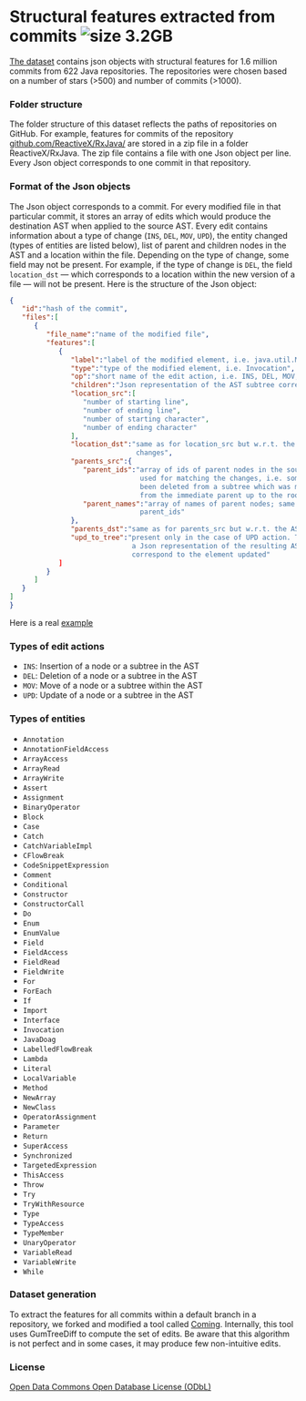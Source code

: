 # Structural features extracted from commits ![size 3.2GB](https://img.shields.io/badge/size-3.2GB-green.svg)
[The dataset](https://drive.google.com/open?id=1T9ICNPj0vcNnOMtWzZskhqqDD0JOHGFe) contains json objects with structural features for 1.6 million commits from 622 Java repositories. The repositories were chosen based on a number of stars (>500) and number of commits (>1000).

### Folder structure
The folder structure of this dataset reflects the paths of repositories on GitHub. For example, features for commits of the repository [github.com/ReactiveX/RxJava/](https://github.com/ReactiveX/RxJava/) are stored in a zip file in a folder ReactiveX/RxJava. The zip file contains a file with one Json object per line. Every Json object corresponds to one commit in that repository. 

### Format of the Json objects
The Json object corresponds to a commit. For every modified file in that particular commit, it stores an array of edits which would produce the destination AST when applied to the source AST. Every edit contains information about a type of change (`INS`, `DEL`, `MOV`, `UPD`), the entity changed (types of entities are listed below), list of parent and children nodes in the AST and a location within the file. Depending on the type of change, some field may not be present. For example, if the type of change is `DEL`, the field `location_dst` — which corresponds to a location within the new version of a file — will not be present. Here is the structure of the Json object:
```json
{  
   "id":"hash of the commit",
   "files":[  
      {  
         "file_name":"name of the modified file",
         "features":[  
            {  
               "label":"label of the modified element, i.e. java.util.Map$Entry#getKey()",
               "type":"type of the modified element, i.e. Invocation",
               "op":"short name of the edit action, i.e. INS, DEL, MOV, UPD",
               "children":"Json representation of the AST subtree corresponding to this element",
               "location_src":[  
                  "number of starting line",
                  "number of ending line",
                  "number of starting character",
                  "number of ending character"
               ],
               "location_dst":"same as for location_src but w.r.t. the file after the
                               changes",
               "parents_src":{  
                  "parent_ids":"array of ids of parent nodes in the source AST; could be
                                used for matching the changes, i.e. some element may have
                                been deleted from a subtree which was moved; it's ordered
                                from the immediate parent up to the root",
                  "parent_names":"array of names of parent nodes; same order as for
                                parent_ids"
               },
               "parents_dst":"same as for parents_src but w.r.t. the AST after the changes",
               "upd_to_tree":"present only in the case of UPD action. This field contains
                              a Json representation of the resulting AST subtree which
                              correspond to the element updated"
            ]
         }
      ]
   }
]
}
```
Here is a real [example](example.json)

### Types of edit actions
* `INS`: Insertion of a node or a subtree in the AST
* `DEL`: Deletion of a node or a subtree in the AST
* `MOV`: Move of a node or a subtree within the AST
* `UPD`: Update of a node or a subtree in the AST

### Types of entities
*	`Annotation`	 
*	`AnnotationFieldAccess`	 
*	`ArrayAccess`	 
*	`ArrayRead`	 
*	`ArrayWrite`	 
*	`Assert`	 
*	`Assignment`	 
*	`BinaryOperator`	 
*	`Block`	 
*	`Case`	 
*	`Catch`	 
*	`CatchVariableImpl`	 
*	`CFlowBreak`	 
*	`CodeSnippetExpression`	 
*	`Comment`	 
*	`Conditional`	 
*	`Constructor`	 
*	`ConstructorCall`	 
*	`Do`	 
*	`Enum`	 
*	`EnumValue`	 
*	`Field`	 
*	`FieldAccess`	 
*	`FieldRead`	 
*	`FieldWrite`	 
*	`For`	 
*	`ForEach`	 
*	`If`	 
*	`Import`	 
*	`Interface`	 
*	`Invocation`	 
*	`JavaDoag`	 
*	`LabelledFlowBreak`	 
*	`Lambda`	 
*	`Literal`	 
*	`LocalVariable`	 
*	`Method`	 
*	`NewArray`	 
*	`NewClass`	 
*	`OperatorAssignment`	 
*	`Parameter`	 
*	`Return`	 
*	`SuperAccess`	 
*	`Synchronized`	 
*	`TargetedExpression`	 
*	`ThisAccess`	 
*	`Throw`	 
*	`Try`	 
*	`TryWithResource`	 
*	`Type`	 
*	`TypeAccess`	 
*	`TypeMember`	 
*	`UnaryOperator`	 
*	`VariableRead`	 
*	`VariableWrite`	 
*	`While`	 

### Dataset generation
To extract the features for all commits within a default branch in a repository, we forked and modified a tool called [Coming](https://github.com/SpoonLabs/coming). Internally, this tool uses GumTreeDiff to compute the set of edits. Be aware that this algorithm is not perfect and in some cases, it may produce few non-intuitive edits.


### License

[Open Data Commons Open Database License (ODbL)](https://opendatacommons.org/licenses/odbl/)
